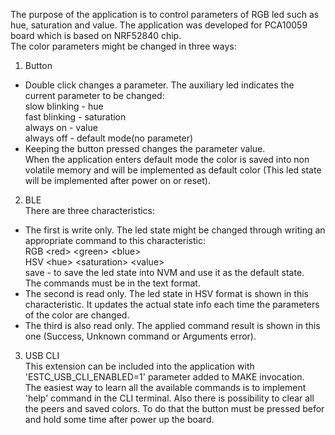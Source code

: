 The purpose of the application is to control parameters of RGB led such as hue, saturation and value. The application was developed for PCA10059 board which is based on NRF52840 chip.
<br />The color parameters might be changed in three ways:
1. Button
  - Double click changes a parameter. The auxiliary led indicates the current parameter to be changed:
    <br />slow blinking - hue
    <br />fast blinking - saturation
    <br />always on - value
    <br />always off - default mode(no parameter)
  - Keeping the button pressed changes the parameter value.
<br />When the application enters default mode the color is saved into non volatile memory and will be implemented as default color (This led state will be implemented after power on or reset).
2. BLE
  <br />There are three characteristics:
  - The first is write only. The led state might be changed through writing an appropriate command to this characteristic:
    <br />RGB \<red> \<green> \<blue>
    <br />HSV \<hue> \<saturation> \<value>
    <br />save - to save the led state into NVM and use it as the default state.
    <br />The commands must be in the text format.
  - The second is read only. The led state in HSV format is shown in this characteristic. It updates the actual state info each time the parameters of the color are changed.
  - The third is also read only. The applied command result is shown in this one (Success, Unknown command or Arguments error).
3. USB CLI
  <br />This extension can be included into the application with 'ESTC_USB_CLI_ENABLED=1' parameter added to MAKE invocation. 
  <br />The easiest way to learn all the available commands is to implement 'help' command in the CLI terminal.
Also there is possibility to clear all the peers and saved colors. To do that the button must be pressed befor and hold some time after power up the board.
